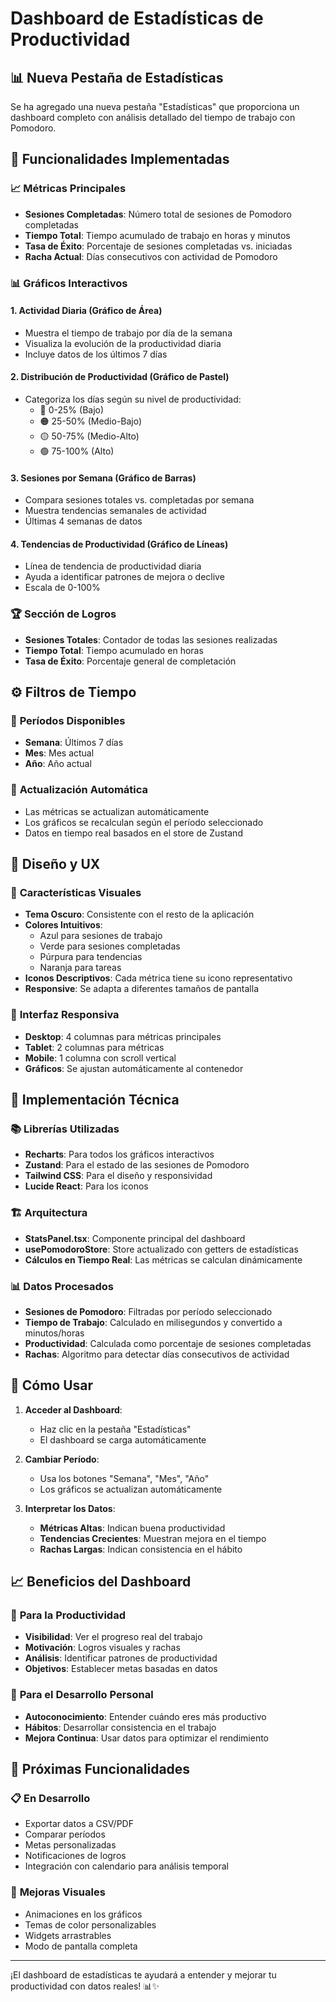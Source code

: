 # Dashboard de Estadísticas de Productividad

## 📊 Nueva Pestaña de Estadísticas

Se ha agregado una nueva pestaña "Estadísticas" que proporciona un dashboard completo con análisis detallado del tiempo de trabajo con Pomodoro.

## 🎯 Funcionalidades Implementadas

### 📈 **Métricas Principales**
- **Sesiones Completadas**: Número total de sesiones de Pomodoro completadas
- **Tiempo Total**: Tiempo acumulado de trabajo en horas y minutos
- **Tasa de Éxito**: Porcentaje de sesiones completadas vs. iniciadas
- **Racha Actual**: Días consecutivos con actividad de Pomodoro

### 📊 **Gráficos Interactivos**

#### 1. **Actividad Diaria** (Gráfico de Área)
- Muestra el tiempo de trabajo por día de la semana
- Visualiza la evolución de la productividad diaria
- Incluye datos de los últimos 7 días

#### 2. **Distribución de Productividad** (Gráfico de Pastel)
- Categoriza los días según su nivel de productividad:
  - 🔴 0-25% (Bajo)
  - 🟠 25-50% (Medio-Bajo)
  - 🟡 50-75% (Medio-Alto)
  - 🟢 75-100% (Alto)

#### 3. **Sesiones por Semana** (Gráfico de Barras)
- Compara sesiones totales vs. completadas por semana
- Muestra tendencias semanales de actividad
- Últimas 4 semanas de datos

#### 4. **Tendencias de Productividad** (Gráfico de Líneas)
- Línea de tendencia de productividad diaria
- Ayuda a identificar patrones de mejora o declive
- Escala de 0-100%

### 🏆 **Sección de Logros**
- **Sesiones Totales**: Contador de todas las sesiones realizadas
- **Tiempo Total**: Tiempo acumulado en horas
- **Tasa de Éxito**: Porcentaje general de completación

## ⚙️ **Filtros de Tiempo**

### 📅 **Períodos Disponibles**
- **Semana**: Últimos 7 días
- **Mes**: Mes actual
- **Año**: Año actual

### 🔄 **Actualización Automática**
- Las métricas se actualizan automáticamente
- Los gráficos se recalculan según el período seleccionado
- Datos en tiempo real basados en el store de Zustand

## 🎨 **Diseño y UX**

### 🌟 **Características Visuales**
- **Tema Oscuro**: Consistente con el resto de la aplicación
- **Colores Intuitivos**: 
  - Azul para sesiones de trabajo
  - Verde para sesiones completadas
  - Púrpura para tendencias
  - Naranja para tareas
- **Iconos Descriptivos**: Cada métrica tiene su icono representativo
- **Responsive**: Se adapta a diferentes tamaños de pantalla

### 📱 **Interfaz Responsiva**
- **Desktop**: 4 columnas para métricas principales
- **Tablet**: 2 columnas para métricas
- **Mobile**: 1 columna con scroll vertical
- **Gráficos**: Se ajustan automáticamente al contenedor

## 🔧 **Implementación Técnica**

### 📚 **Librerías Utilizadas**
- **Recharts**: Para todos los gráficos interactivos
- **Zustand**: Para el estado de las sesiones de Pomodoro
- **Tailwind CSS**: Para el diseño y responsividad
- **Lucide React**: Para los iconos

### 🏗️ **Arquitectura**
- **StatsPanel.tsx**: Componente principal del dashboard
- **usePomodoroStore**: Store actualizado con getters de estadísticas
- **Cálculos en Tiempo Real**: Las métricas se calculan dinámicamente

### 📊 **Datos Procesados**
- **Sesiones de Pomodoro**: Filtradas por período seleccionado
- **Tiempo de Trabajo**: Calculado en milisegundos y convertido a minutos/horas
- **Productividad**: Calculada como porcentaje de sesiones completadas
- **Rachas**: Algoritmo para detectar días consecutivos de actividad

## 🚀 **Cómo Usar**

1. **Acceder al Dashboard**:
   - Haz clic en la pestaña "Estadísticas"
   - El dashboard se carga automáticamente

2. **Cambiar Período**:
   - Usa los botones "Semana", "Mes", "Año"
   - Los gráficos se actualizan automáticamente

3. **Interpretar los Datos**:
   - **Métricas Altas**: Indican buena productividad
   - **Tendencias Crecientes**: Muestran mejora en el tiempo
   - **Rachas Largas**: Indican consistencia en el hábito

## 📈 **Beneficios del Dashboard**

### 🎯 **Para la Productividad**
- **Visibilidad**: Ver el progreso real del trabajo
- **Motivación**: Logros visuales y rachas
- **Análisis**: Identificar patrones de productividad
- **Objetivos**: Establecer metas basadas en datos

### 🧠 **Para el Desarrollo Personal**
- **Autoconocimiento**: Entender cuándo eres más productivo
- **Hábitos**: Desarrollar consistencia en el trabajo
- **Mejora Continua**: Usar datos para optimizar el rendimiento

## 🔮 **Próximas Funcionalidades**

### 📋 **En Desarrollo**
- Exportar datos a CSV/PDF
- Comparar períodos
- Metas personalizadas
- Notificaciones de logros
- Integración con calendario para análisis temporal

### 🎨 **Mejoras Visuales**
- Animaciones en los gráficos
- Temas de color personalizables
- Widgets arrastrables
- Modo de pantalla completa

---

¡El dashboard de estadísticas te ayudará a entender y mejorar tu productividad con datos reales! 📊✨

